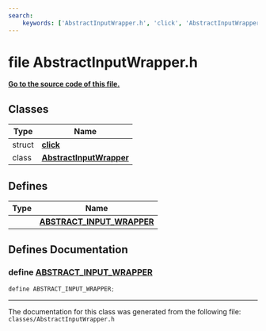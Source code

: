 ```yaml
---
search:
    keywords: ['AbstractInputWrapper.h', 'click', 'AbstractInputWrapper', 'ABSTRACT_INPUT_WRAPPER']
---
```


# file AbstractInputWrapper.h

**[Go to the source code of this file.](_abstract_input_wrapper_8h_source.md)**
## Classes

|Type|Name|
|-----|-----|
|struct|[**click**](structclick.md)|
|class|[**AbstractInputWrapper**](class_abstract_input_wrapper.md)|


## Defines

|Type|Name|
|-----|-----|
||[**ABSTRACT\_INPUT\_WRAPPER**](_abstract_input_wrapper_8h.md#1a15b3c0742ae22eeb79ba8b653d0baf81)|


## Defines Documentation

### define <a id="1a15b3c0742ae22eeb79ba8b653d0baf81" href="#1a15b3c0742ae22eeb79ba8b653d0baf81">ABSTRACT\_INPUT\_WRAPPER</a>

```cpp
define ABSTRACT_INPUT_WRAPPER;
```





----------------------------------------
The documentation for this class was generated from the following file: `classes/AbstractInputWrapper.h`
